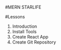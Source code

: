 #MERN STARLIFE

#Lessons

1. Introduction
2. Install Tools
3. Create React App
4. Create Git Repository

